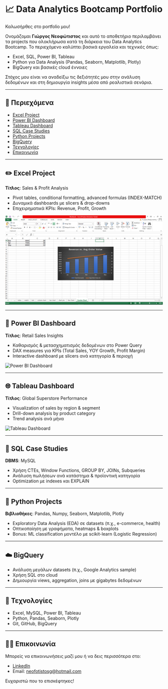 # 📈 Data Analytics Bootcamp Portfolio

Καλωσήρθες στο portfolio μου!

Ονομάζομαι **Γιώργος Νεοφώτιστος** και αυτό το αποθετήριο περιλαμβάνει τα projects που ολοκλήρωσα κατά τη διάρκεια του Data Analytics Bootcamp. Το περιεχόμενο καλύπτει βασικά εργαλεία και τεχνικές όπως:

- Excel, SQL, Power BI, Tableau
- Python για Data Analysis (Pandas, Seaborn, Matplotlib, Plotly)
- BigQuery και βασικές cloud έννοιες

Στόχος μου είναι να αναδείξω τις δεξιότητές μου στην ανάλυση δεδομένων και στη δημιουργία insights μέσα από ρεαλιστικά σενάρια.

---

## 📃 Περιεχόμενα

- [Excel Project](#✏️-excel-project)
- [Power BI Dashboard](#🌟-power-bi-dashboard)
- [Tableau Dashboard](#🌐-tableau-dashboard)
- [SQL Case Studies](#🔢-sql-case-studies)
- [Python Projects](#🐉-python-projects)
- [BigQuery](#☁️-bigquery)
- [Τεχνολογίες](#🔧-τεχνολογίες)
- [Επικοινωνία](#🙋️‍♂️-επικοινωνία)

---

## ✏️ Excel Project

**Τίτλος**: Sales & Profit Analysis

- Pivot tables, conditional formatting, advanced formulas (INDEX-MATCH)
- Δυναμικά dashboards με slicers & drop-downs
- Επιχειρηματικά KPIs: Revenue, Profit, Growth

![Excel Dashboard](./assets/screenshots/excel_pic.png)

---

## 🌟 Power BI Dashboard

**Τίτλος**: Retail Sales Insights

- Καθαρισμός & μετασχηματισμός δεδομένων στο Power Query
- DAX measures για KPIs (Total Sales, YOY Growth, Profit Margin)
- Interactive dashboard με slicers ανά κατηγορία & περιοχή

![Power BI Dashboard](./assets/screenshots/powerBI_pic.png)

---

## 🌐 Tableau Dashboard

**Τίτλος**: Global Superstore Performance

- Visualization of sales by region & segment
- Drill-down analysis by product category
- Trend analysis ανά μήνα

![Tableau Dashboard](./assets/screenshots/tableau_pic.png)

---

## 🔢 SQL Case Studies

**DBMS**: MySQL

- Χρήση CTEs, Window Functions, GROUP BY, JOINs, Subqueries
- Ανάλυση πωλήσεων ανά κατάστημα & προϊοντική κατηγορία
- Optimization με indexes και EXPLAIN

---

## 🐉 Python Projects

**Βιβλιοθήκες**: Pandas, Numpy, Seaborn, Matplotlib, Plotly

- Exploratory Data Analysis (EDA) σε datasets (π.χ., e-commerce, health)
- Οπτικοποίηση με γραφήματα, heatmaps & boxplots
- Bonus: ML classification μοντέλο με scikit-learn (Logistic Regression)

---

## ☁️ BigQuery

- Ανάλυση μεγάλων datasets (π.χ., Google Analytics sample)
- Χρήση SQL στο cloud
- Δημιουργία views, aggregation, joins με gigabytes δεδομένων

---

## 🔧 Τεχνολογίες

- Excel, MySQL, Power BI, Tableau
- Python, Pandas, Seaborn, Plotly
- Git, GitHub, BigQuery

---

## 🙋️‍♂️ Επικοινωνία

Μπορείς να επικοινωνήσεις μαζί μου ή να δεις περισσότερα στο:

- [LinkedIn](https://www.linkedin.com/in/giorgosneofotistos/)
- Email: neofotistosg@hotmail.com

Ευχαριστώ που το επισκέφτηκες!

